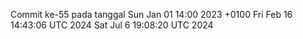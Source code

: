 Commit ke-55 pada tanggal Sun Jan 01 14:00 2023 +0100
Fri Feb 16 14:43:06 UTC 2024
Sat Jul  6 19:08:20 UTC 2024
